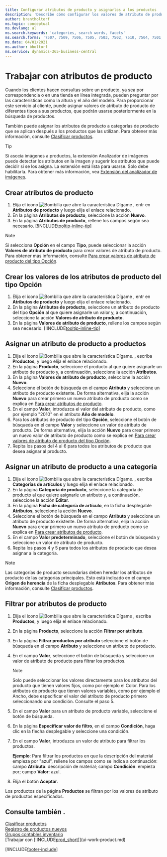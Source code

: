 ```yaml
---
title: Configurar atributos de producto y asignarlos a los productos
description: 'Describe cómo configurar los valores de atributo de producto, por ejemplo, que pueden utilizarse como palabras de búsqueda, y asignarlos a productos y categorías de productos.'
author: brentholtorf
ms.topic: conceptual
ms.devlang: al
ms.search.keywords: 'categories, search words, facets'
ms.search.forms: '7507, 7509, 7506, 7505, 7503, 7502, 7510, 7504, 7501, 7500, 9110, 5734, 7508'
ms.date: 04/01/2021
ms.author: bholtorf
ms.service: dynamics-365-business-central
---
```

# <a name="work-with-item-attributes"></a>Trabajar con atributos de producto

Cuando los clientes hacen consultas sobre un producto, ya sea por correspondencia o en una tienda en línea integrada, pueden preguntar por las características como la altura y el año del modelo. Para proporcionar este servicio al cliente, puede asignar valores de atributo de producto de diferentes tipos a sus productos, que podrán usarse posteriormente en la búsqueda de productos.

También puede asignar los atributos de producto a categorías de producto que se aplican después a los productos que las utilizan. Para obtener más información, consulte [Clasificar productos](inventory-how-categorize-items.md).

> [!TIP]  
> Si asocia imágenes a productos, la extensión Analizador de imágenes puede detectar los atributos en la imagen y sugerir los atributos que puede decidir si se los asigna. La extensión está lista para usarse. Solo debe habilitarla. Para obtener más información, vea [Extensión del analizador de imágenes](ui-extensions-image-analyzer.md).

## <a name="create-item-attributes"></a>Crear atributos de producto

1. Elija el icono ![Bombilla que abre la característica Dígame](media/ui-search/search_small.png "Dígame qué desea hacer") , entr en **Atributos de producto** y luego elija el enlace relacionado.
2. En la página **Atributos de producto**, seleccione la acción **Nuevo**.
3. En la página **Atributos de producto**, rellene los campos según sea necesario. [!INCLUDE[tooltip-inline-tip](includes/tooltip-inline-tip_md.md)]

> [!NOTE]  
> Si selecciona **Opción** en el campo **Tipo**, puede seleccionar la acción **Valores de atributo de producto** para crear valores de atributo de producto. Para obtener más información, consulte [Para crear valores de atributo de producto del tipo Opción](inventory-how-work-item-attributes.md#create-values-for-item-attributes-of-type-option).  

## <a name="create-values-for-item-attributes-of-type-option"></a>Crear los valores de los atributos de producto del tipo Opción

1. Elija el icono ![Bombilla que abre la característica Dígame](media/ui-search/search_small.png "Dígame qué desea hacer") , entr en **Atributos de producto** y luego elija el enlace relacionado.
2. En la página **Atributos de producto**, seleccione un atributo de producto del tipo **Opción** al que quiere asignarle un valor y, a continuación, seleccione la acción **Valores de atributo de producto**.
3. En la página **Valores de atributo de producto**, rellene los campos según sea necesario. [!INCLUDE[tooltip-inline-tip](includes/tooltip-inline-tip_md.md)]

## <a name="assign-item-attributes-to-items"></a>Asignar un atributo de producto a productos

1. Elija el icono ![Bombilla que abre la característica Dígame.](media/ui-search/search_small.png "Dígame qué desea hacer") , escriba **Productos**, y luego elija el enlace relacionado.
2. En la página **Producto**, seleccione el producto al que quiere asignarle un atributo de producto y, a continuación, seleccione la acción **Atributos**.
3. En la página **Valores de atributo de producto**, seleccione la acción **Nuevo**.
4. Seleccione el botón de búsqueda en el campo **Atributo** y seleccione un atributo de producto existente. De forma alternativa, elija la acción **Nuevo** para crear primero un nuevo atributo de producto como se explica en [Para crear atributos de producto](inventory-how-work-item-attributes.md#create-item-attributes).
5. En el campo **Valor**, introduzca el valor del atributo de producto, como por ejemplo "2010" en el atributo **Año de modelo**.
6. Para los atributos de producto del tipo **Opción**, seleccione el botón de búsqueda en el campo **Valor** y seleccione un valor de atributo de producto. De forma alternativa, elija la acción **Nuevo** para crear primero un nuevo valor de atributo de producto como se explica en [Para crear valores de atributo de producto del tipo Opción](inventory-how-work-item-attributes.md#assign-item-attributes-to-items).
7. Repita los pasos del 4 al 6 para todos los atributos de producto que desea asignar al producto.

## <a name="assign-item-attributes-to-item-categories"></a>Asignar un atributo de producto a una categoría

1. Elija el icono ![Bombilla que abre la característica Dígame.](media/ui-search/search_small.png "Dígame qué desea hacer") , escriba **Categorías de artículos** y luego elija el enlace relacionado.
2. En la página **Categoría de producto**, seleccione la categoría de producto al que quiere asignarle un atributo y, a continuación, seleccione la acción **Editar**.
3. En la página **Ficha de categoría de artículo**, en la ficha desplegable **Atributos**, seleccione la acción **Nuevo**.
4. Seleccione el botón de búsqueda en el campo **Atributo** y seleccione un atributo de producto existente. De forma alternativa, elija la acción **Nuevo** para crear primero un nuevo atributo de producto como se explica en [Para crear atributos de producto](inventory-how-work-item-attributes.md#create-item-attributes).
5. En el campo **Valor predeterminado**, seleccione el botón de búsqueda y seleccione un valor de atributo de producto.
6. Repita los pasos 4 y 5 para todos los atributos de producto que desea asignar a la categoría.

> [!NOTE]  
> Las categorías de producto secundarias deben heredar los atributos de producto de las categorías principales. Esto está indicado en el campo **Origen de herencia** de la ficha desplegable **Atributos**. Para obtener más información, consulte [Clasificar productos](inventory-how-categorize-items.md).

## <a name="filter-by-item-attributes"></a>Filtrar por atributos de producto

1. Elija el icono ![Bombilla que abre la característica Dígame](media/ui-search/search_small.png "Dígame qué desea hacer") , escriba **Productos**, y luego elija el enlace relacionado.
2. En la página **Producto**, seleccione la acción **Filtrar por atributo**.
3. En la página **Filtrar productos por atributo** seleccione el botón de búsqueda en el campo **Atributo** y seleccione un atributo de producto.
4. En el campo **Valor**, seleccione el botón de búsqueda y seleccione un valor de atributo de producto para filtrar los productos.

    > [!NOTE]  
    > Solo puede seleccionar los valores directamente para los atributos del producto que tienen valores fijos, como por ejemplo el Color. Para los atributos de producto que tienen valores variables, como por ejemplo el Ancho, debe especificar el valor del atributo de producto primero seleccionando una condición. Consulte el paso 5.
5. En el campo **Valor** para un atributo de producto variable, seleccione el botón de búsqueda.
6. En la página **Especificar valor de filtro**, en el campo **Condición**, haga clic en la flecha desplegable y seleccione una condición.
7. En el campo **Valor**, introduzca un valor de atributo para filtrar los productos.

    **Ejemplo**: Para filtrar los productos en que la descripción del material empieza por "azul", rellene los campos como se indica a continuación: campo **Atributo**: descripción de material; campo **Condición**: empieza por; campo **Valor**: azul.
8. Elija el botón **Aceptar**.

Los productos de la página **Productos** se filtran por los valores de atributo de productos especificados.

## <a name="see-also"></a>Consulte también .

[Clasificar productos](inventory-how-categorize-items.md)  
[Registro de productos nuevos](inventory-how-register-new-items.md)  
[Grupos contables inventario](inventory-manage-inventory.md)  
[Trabajar con [!INCLUDE[prod_short](includes/prod_short.md)]](ui-work-product.md)


[!INCLUDE[footer-include](includes/footer-banner.md)]
